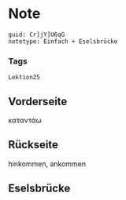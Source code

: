 # Note
```
guid: Cr]jY]U6qG
notetype: Einfach + Eselsbrücke
```

### Tags
```
Lektion25
```

## Vorderseite
καταντάω

## Rückseite
hinkommen, ankommen

## Eselsbrücke

